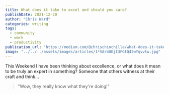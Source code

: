 ```yaml
---
title: What does it take to excel and should you care? 
publishDate: 2021-12-20
author: "Chris Ward"
categories: writing
tags: 
  - community
  - work
  - productivity
publication_url: "https://medium.com/@chrischinchilla/what-does-it-take-to-excel-and-should-you-care-41872e869d8c"
image: "../../../assets/images/articles/1*SAr4UKjI3FGtQ42wYqvvtw.jpg"
---
```



This Weekend I have been thinking about excellence, or what does it mean
to be truly an expert in something? Someone that others witness at their
craft and think...

> "Wow, they really know what they're doing!"
